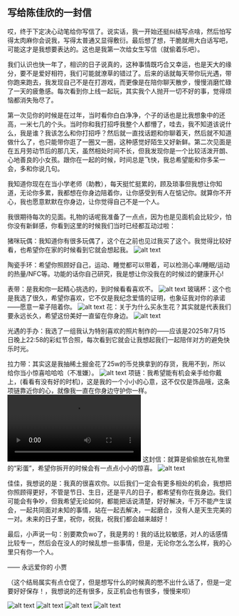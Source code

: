 <Cjx></Cjx>

## 写给陈佳欣的一封信
哎，终于下定决心动笔给你写信了。说实话，我一开始还挺纠结写点啥，然后怕写得太肉麻你会说我，写得太普通又显得敷衍。最后想了想，干脆就用大白话写吧，可能这才是我想要表达的。这也是我第一次给女生写信（就偷着乐吧）。

我们认识也快一年了，相识的日子说真的，这种事情既巧合又幸运，也是天大的缘分，要不是爱好相符，我们可能就潦草的错过了。后来的话就每天带你玩光遇，带你跑来跑去，我发现自己不是在打游戏，而更像是在陪你聊天散步，慢慢消磨忙碌了一天的疲惫感。每次看到你上线一起玩，其实我个人抛开一切不好的事，觉得烦恼都消失殆尽了。

第一次见你的时候是在过年，当时看你白白净净，个子的话也是比我想象中的还高，一米七几的个头。当时你和我打招呼我整个人都懵了，哇去，我不知道该说什么，我是谁？我该怎么和你打招呼？然后就一直找话题和你聊着天，然后就不知道做什么了，也只能带你逛了一圈又一圈，这种感觉好陌生又好新鲜。第二次见面是在五月劳动节后的那几天，虽然相处时间不长，但我发现你是一个比较活泼开朗、心地善良的小女孩。跟你在一起的时候，时间总是飞快，我总希望能和你多呆一会，多和你说几句。

我知道你现在在当小学老师（助教），每天挺忙挺累的，顾及琐事但我想让你知道，无论你多累，我都想在你身边陪着你，让你感受到有人在惦记你。就算你不开心，我也愿意默默在你身边，让你觉得自己不是一个人。

我很期待每次的见面。礼物的话呢我准备了一点点，因为也是见面机会比较少，怕你没有新鲜感，你看到这里的时候我们当时已经都互动过啦：

猪咪玩偶：我知道你有很多玩偶了，这个在之前也见过我买了这个。我觉得比较好看，也希望你在家的时候看到它就会想起我。
![alt text](./assets/致陈佳欣的一封信/27b0b6a40b1fc741512494cb22e95995.jpg)

陶瓷手环：希望你照顾好自己，运动、睡觉都可以带着，可以检测心率/睡眠/运动的热量/NFC等。功能的话你自己研究，我是想让你没我在的时候过的健康开心!

表带：是我和你一起精心挑选的，到时候看看喜欢不。
![alt text](./assets/致陈佳欣的一封信/1aa0a2e85ecdd69e26808d75bc210404.jpg)
玻璃杯：这个也是我选了很久，希望你喜欢，它不仅是我纪念爱情的证明，也象征我对你的承诺——愿意一辈子陪着你。
![alt text](./assets/致陈佳欣的一封信/bbef6365a2b8736a6e866cf71dfa967a.jpg)
花：关于为什么买永生花？其实就是代表我们要永远长久，希望这份美好一直留在你身边。
![alt text](./assets/致陈佳欣的一封信/522566fb4a80a30643636e152b49b2a8.jpg)

光遇的手办：我选了一组我认为特别喜欢的照片制作的——应该是2025年7月15日晚上22:58的彩虹节合照，每次看到它就会让我想起我们一起陪伴对方的避免快乐时光。

拉力带：其实这是我抽稀土掘金花了25w的币兑换拿到的存货，我用不到，所以给你当小惊喜哈哈哈（不准嫌）。
![alt text](./assets/致陈佳欣的一封信/874f4cfbdd2d82d19c7109d16c66b28c.jpg)
项链：我希望能有机会亲手给你戴上，(看看有没有好的时机)，这是我的一个小小的心意，这不仅仅是饰品哦，这条项链靠近你的心，就像我一直在你身边守护你一样。
<video controls src="./assets/致陈佳欣的一封信/3fca3a6b76321309ad8b7f136398fee7.mp4" title="Title"></video>
这封信：就算是偷偷放在礼物里的“彩蛋”，希望你拆开的时候会有一点点小小的惊喜。
![alt text](./assets/致陈佳欣的一封信/872028ec1a1074431f9f5de907dc5563.jpg)

佳佳，我想说的是：我真的很喜欢你。以后我们一定会有更多相处的机会，我想把你照顾得更好，不管是节日、生日，还是平凡的日子，都希望有你在我身边。我们可能会有争吵，但我希望无论如何，都能把话说清楚，好好解决，千万不能产生误会，一起共同面对未知的事情，站在一起去解决，一起磨合，没有人是天生完美的一对。未来的日子里，祝你，祝我，祝我们都会越来越好！

最后，小声说一句：别要欺负wo了，我是男的！我的话比较敏感，对人的话感情比较专一，然后会在没人的时候乱想一些事情，但是，无论你怎么怎么样，我的心里只有你一个人。

—— 永远爱你的 小贾

（这个结局属实有点仓促了，但是想写什么的时候真的憋不出什么话了，但是一定要好好保存！，我想说的还有很多，反正机会也有很多，慢慢来呗）


![alt text](./assets/致陈佳欣的一封信/faf9acaf75cac2af8ae37a7864bd10e1.jpg)
![alt text](./assets/致陈佳欣的一封信/d268398d674c7a630f2cd2a80197bb7f.jpg)
![alt text](./assets/致陈佳欣的一封信/0ae09a34671d820a57617b0639e3be2a.jpg)
![alt text](./assets/致陈佳欣的一封信/3cc5c3ff74955f7e50e3e658714abcb8.jpg)
